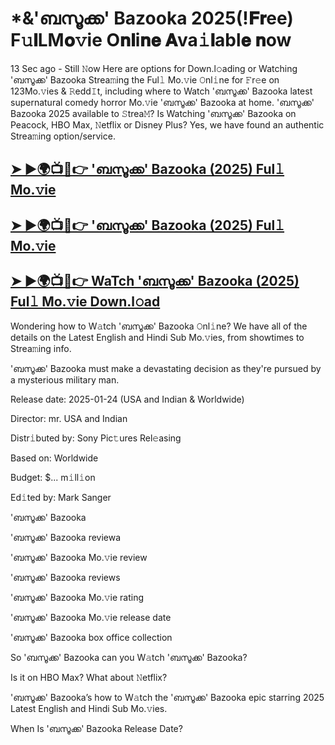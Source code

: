 # *&'ബസൂക്ക' Bazooka 2025(!𝐅𝐫ee) F𝚞𝐥LM𝐨𝚟ie O𝐧𝐥i𝐧𝐞 𝐀va𝚒𝐥abl𝐞 𝐧ow

13 Sec ago - Still 𝙽ow Here are options for Down.l𝚘ading or Watching 'ബസൂക്ക' Bazooka Strea𝚖ing the Ful𝚕 Mo.𝚟ie 𝙾nl𝚒ne for 𝙵r𝚎e on 123Mo.𝚟ies & 𝚁edd𝙸t, including where to Watch 'ബസൂക്ക' Bazooka latest supernatural comedy horror Mo.𝚟ie 'ബസൂക്ക' Bazooka at home. 'ബസൂക്ക' Bazooka 2025 available to 𝚂trea𝙼? Is Watching 'ബസൂക്ക' Bazooka on Peacock, HBO Max, 𝙽etflix or Disney Plus? Yes, we have found an authentic Strea𝚖ing option/service.

## [➤ ►🌍📺📱👉 'ബസൂക്ക' Bazooka (2025) Ful𝚕 Mo.𝚟ie](https://t.co/ROCTljrYvQ)

## [➤ ►🌍📺📱👉 'ബസൂക്ക' Bazooka (2025) Ful𝚕 Mo.𝚟ie](https://t.co/ROCTljrYvQ)

## [➤ ►🌍📺📱👉 WaTch 'ബസൂക്ക' Bazooka (2025) Ful𝚕 Mo.𝚟ie Down.l𝚘ad](https://t.co/ROCTljrYvQ)

Wondering how to W𝚊tch 'ബസൂക്ക' Bazooka 𝙾nl𝚒ne? We have all of the details on the Latest English and Hindi Sub Mo.𝚟ies, from showtimes to Strea𝚖ing info.

'ബസൂക്ക' Bazooka must make a devastating decision as they're pursued by a mysterious military man.

Release date: 2025-01-24 (USA and Indian & Worldwide)

Director: mr. USA and Indian

Distr𝚒buted by: Sony Pic𝚝ures Rel𝚎asing

Based on: Worldwide

Budget: $... m𝚒ll𝚒on

Ed𝚒ted by: Mark Sanger

'ബസൂക്ക' Bazooka

'ബസൂക്ക' Bazooka reviewa

'ബസൂക്ക' Bazooka Mo.𝚟ie review

'ബസൂക്ക' Bazooka reviews

'ബസൂക്ക' Bazooka Mo.𝚟ie rating

'ബസൂക്ക' Bazooka Mo.𝚟ie release date

'ബസൂക്ക' Bazooka box office collection

So 'ബസൂക്ക' Bazooka can you W𝚊tch 'ബസൂക്ക' Bazooka?

Is it on HBO Max? What about 𝙽etflix?

'ബസൂക്ക' Bazooka’s how to W𝚊tch the 'ബസൂക്ക' Bazooka epic starring 2025 Latest English and Hindi Sub Mo.𝚟ies.

When Is 'ബസൂക്ക' Bazooka Release Date? 
